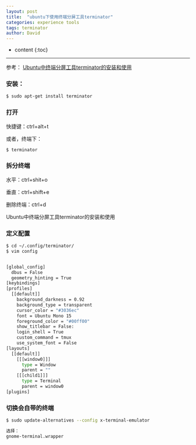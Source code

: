 ```yaml
---
layout: post
title:  "ubuntu下使用终端分屏工具terminator"
categories: experience tools
tags: terminator
author: David
---
```


* content
{:toc}

---

参考：
[Ubuntu中终端分屏工具terminator的安装和使用](https://blog.csdn.net/learning_tortosie/article/details/102581261)

### 安装：

```bash
$ sudo apt-get install terminator
```

### 打开

快捷键：ctrl+alt+t

或者，终端下：
```bash
$ terminator
```

### 拆分终端

水平：ctrl+shit+o

垂直：ctrl+shift+e

删除终端：ctrl+d

Ubuntu中终端分屏工具terminator的安装和使用

### 定义配置

```bash
$ cd ~/.config/terminator/
$ vim config


[global_config]
  dbus = False
  geometry_hinting = True
[keybindings]
[profiles]
  [[default]]
    background_darkness = 0.92
    background_type = transparent
    cursor_color = "#3036ec"
    font = Ubuntu Mono 15
    foreground_color = "#00ff00"
    show_titlebar = False:
    login_shell = True
    custom_command = tmux
    use_system_font = False
[layouts]
  [[default]]
    [[[window0]]]
      type = Window
      parent = ""
    [[[child1]]]
      type = Terminal
      parent = window0
[plugins]
```

### 切换会自带的终端

```bash
$ sudo update-alternatives --config x-terminal-emulator

选择：
gnome-terminal.wrapper
```